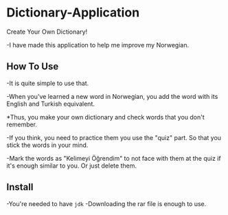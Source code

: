 # Dictionary-Application
Create Your Own Dictionary!

-I have made this application to 
help me improve my Norwegian. 
## How To Use
-It is quite simple to use that.

-When you've learned a new word in Norwegian, you 
add the word with its English and Turkish equivalent.

*Thus, you make your own dictionary and check words 
that you don't remember.

-If you think, you need to practice them you use the "quiz" part. 
So that you stick the words in your mind.

-Mark the words as "Kelimeyi Öğrendim" to not face with them 
at the quiz if it's enough similar to you. Or just delete them.
## Install
-You're needed to have `jdk` 
-Downloading the rar file is enough to use.
